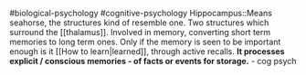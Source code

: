 #biological-psychology #cognitive-psychology 
Hippocampus::Means seahorse, the structures kind of resemble one. Two structures which surround the [[thalamus]]. Involved in memory, converting short term memories to long term ones. Only if the memory is seen to be important enough is it [[How to learn|learned]], through active recalls. **It processes explicit / conscious memories - of facts or events for storage.** - cog psych
<!--SR:!2023-12-21,3,250-->
